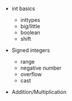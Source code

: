 

* int basics
  * inttypes  
  * big/little
  * boolean
  * shift

* Signed integers
  * range
  * negative number
  * overflow
  * cast 
  
* Addition/Multiplication
